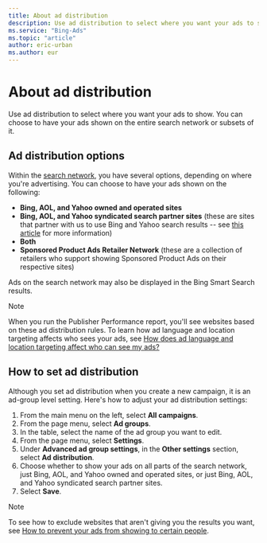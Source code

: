 ```yaml
---
title: About ad distribution
description: Use ad distribution to select where you want your ads to show. You can choose to have your ads shown on the entire Microsoft Search Network or subsets of it.
ms.service: "Bing-Ads"
ms.topic: "article"
author: eric-urban
ms.author: eur
---
```


# About ad distribution

Use ad distribution to select where you want your ads to show. You can choose to have your ads shown on the entire search network or subsets of it.

## Ad distribution options

Within the [search network](./hlp_BA_CONC_SearchNetContentNet.md), you have several options, depending on where you're advertising. You can choose to have your ads shown on the following:

- **Bing, AOL, and Yahoo owned and operated sites**
- **Bing, AOL, and Yahoo syndicated search partner sites**  (these are sites that partner with us to use Bing and Yahoo search results -- see [this article](https://go.microsoft.com/fwlink?LinkId=398369) for more information)
- **Both**
- **Sponsored Product Ads Retailer Network**  (these are a collection of retailers who support showing Sponsored Product Ads on their respective sites)

Ads on the search network may also be displayed in the Bing Smart Search results.

> [!NOTE]
> When you run the Publisher Performance report, you'll see websites based on these ad distribution rules. To learn how ad language and location targeting affects who sees your ads, see [How does ad language and location targeting affect who can see my ads?](./hlp_BA_CONC_LocTargetAndLang.md)

 
## How to set ad distribution

Although you set ad distribution when you create a new campaign, it is an ad-group level setting. Here's how to adjust your ad distribution settings:

1. From the main menu on the left, select **All campaigns**.
1. From the page menu, select **Ad groups**.
1. In the table, select the name of the ad group you want to edit.
1. From the page menu, select **Settings**.
1. Under **Advanced ad group settings**, in the **Other settings** section, select **Ad distribution**.
1. Choose whether to show your ads on all parts of the search network, just Bing, AOL, and Yahoo owned and operated sites, or just Bing, AOL, and Yahoo syndicated search partner sites.
1. Select **Save**.

> [!NOTE]
> To see how to exclude websites that aren't giving you the results you want, see [How to prevent your ads from showing to certain people](./hlp_BA_PROC_AddExclusions.md).


